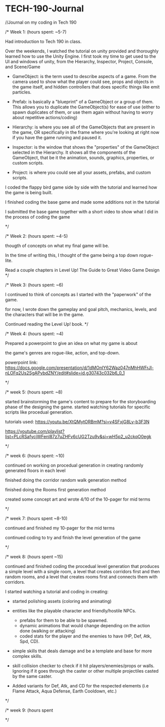 # TECH-190-Journal
//Journal on my coding in Tech 190

/*
Week 1: (hours spent: ~5-7)

Had introduction to Tech 190 in class.

Over the weekends, I watched the tutorial on unity provided and thoroughly learned how to use the Unity Engine.
I first took my time to get used to the UI and windows of unity, from the Hierarchy, Inspector, Project, Console, and Scene/Game

- GameObject: is the term used to describe aspects of a game. From the camera used to show what the player could see, props and objects in the game itself, and hidden controllers that does specific things like emit particles.

- Prefab: is basically a "blueprint" of a GameObject or a group of them. This allows you to duplicate the GameObject(s) for ease of use (either to spawn duplicates of them, or use them again without having to worry about repetitive actions/coding)

- Hierarchy: is where you see all of the GameObjects that are present in the game, OR specifically in the frame where you're looking at right now if you have the game running and paused it.

- Inspector: is the window that shows the "properties" of the GameObject selected in the Hierarchy. It shows all the components of the GameObject, that be it the animation, sounds, graphics, properties, or custom scripts.

- Project: is where you could see all your assets, prefabs, and custom scripts.

I coded the flappy bird game side by side with the tutorial and learned how the game is being built.

I finished coding the base game and made some additions not in the tutorial

I submitted the base game together with a short video to show what I did in the process of coding the game

*/

/*
Week 2: (hours spent: ~4-5)

thougth of concepts on what my final game will be.

In the time of writing this, I thought of the game being a top down rogue-lite.

Read a couple chapters in Level Up! The Guide to Great Video Game Design
*/

/*
Week 3: (hours spent: ~6)

I continued to think of concepts as I started with the "paperwork" of the game.

for now, I wrote down the gameplay and goal pitch, mechanics, levels, and the characters that will be in the game.

Continued reading the Level Up! book.
*/

/*
Week 4: (hours spent: ~4)

Prepared a powerpoint to give an idea on what my game is about

the game's genres are rogue-like, action, and top-down.

powerpoint link: https://docs.google.com/presentation/d/1dMOnIY62Waz047nMhHWFrJl-nLOFq2Us2SgAPybdZNY/edit#slide=id.g30743c032b6_0_1

*/

/* week 5: (hours spent: ~8)

started brainstorming the game's content to prepare for the storyboarding phase of the designing the game.
started watching tutorials for specific scripts like procedual generation.

tutorials used:
https://youtu.be/XtQMytORBmM?si=v4SFxjG8Ly-b3F3N

https://youtube.com/playlist?list=PLcRSafycjWFenI87z7uZHFv6cUG2Tzu9v&si=wH5p2_u2ckqO0egk

*/

/* week 6: (hours spent: ~10)

continued on working on procedual generation in creating randomly generated floors in each level

finished doing the corridor random walk generation method

finished doing the Rooms first generation method

created some concept art and wrote 4/10 of the 10-pager for mid terms

*/

/*
week 7: (hours spent ~8-10)

continued and finished my 10-pager for the mid terms

continued coding to try and finish the level generation of the game

*/

/*
week 8: (hours spent ~15)

continued and finished coding the procedual level generation that produces a simple level with a single room, a level that creates corridors first and then random rooms, and a level that creates rooms first and connects them with corridors.

I started watching a tutorial and coding in creating:
- started polishing assets (coloring and animating)
  
- entities like the playable character and friendly/hostile NPCs.
  - prefabs for them to be able to be spawned.
  - dynamic animations that would change depending on the action done (walking or attacking)
  - coded stats for the player and the enemies to have (HP, Def, Atk, Spd, CD).

- simple skills that deals damage and be a template and base for more complex skills.
- skill collision checker to check if it hit players/enemies/props or walls. Ignoring if it goes through the caster or
  other multiple projectiles casted by the same caster.
- Added variants for Def, Atk, and CD for the respected elements (i.e Flame Attack, Aqua Defense, Earth Cooldown, etc.)

*/

/*
week 9: (hours spent 

*/

